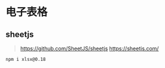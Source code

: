 # 电子表格

## sheetjs

> https://github.com/SheetJS/sheetjs
> https://sheetjs.com/

```sh
npm i xlsx@0.18
```
